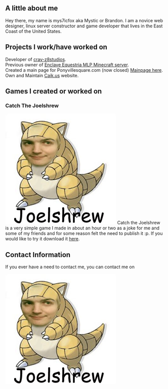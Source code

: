 ## A little about me

Hey there, my name is mys7icfox aka Mystic or Brandon. I am a novice web designer, linux server constructor and game developer that lives in the East Coast of the United States. 

## Projects I work/have worked on

Developer of [cray-z8studios](http://cray-z8studios.github.io).                                                                  
Previous owner of [Enclave Equestria MLP Minecraft server](https://enclaveequestria.us/).                                         
Created a main page for Ponyvillesquare.com (now closed) [Mainpage here](https://github.com/mys7icfox/pvs_mainpage/).                     
Own and Maintain [Caik.us](http://caik.us/) website.

## Games I created or worked on
### Catch The Joelshrew
![GitHub Logo](/img/joelshrew1.jpg)
Catch the Joelshrew is a very simple game I made in about an hour or two as a joke for me and some of my friends and for some reason felt the need to publish it :p. If you would like to try it download it [here](https://drive.google.com/open?id=0BzNMWL-AtF2ncGgxN1gybVFJNUk).

## Contact Information

If you ever have a need to contact me, you can contact me on

![GitHub Logo](/img/joelshrew1.jpg)

